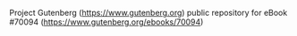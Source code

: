 Project Gutenberg (https://www.gutenberg.org) public repository for
eBook #70094 (https://www.gutenberg.org/ebooks/70094)
